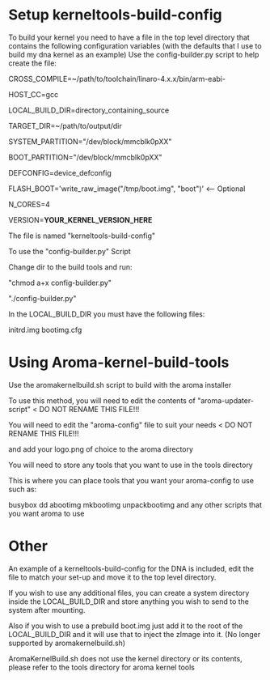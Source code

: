 Setup kerneltools-build-config
=============================

To build your kernel you need to have a file in the top level
directory that contains the following configuration variables
(with the defaults that I use to build my dna kernel as an
example) Use the config-builder.py script to help create the file:

CROSS_COMPILE=~/path/to/toolchain/linaro-4.x.x/bin/arm-eabi-

HOST_CC=gcc

LOCAL_BUILD_DIR=directory_containing_source

TARGET_DIR=~/path/to/output/dir

SYSTEM_PARTITION="/dev/block/mmcblk0pXX"

BOOT_PARTITION="/dev/block/mmcblk0pXX"

DEFCONFIG=device_defconfig

FLASH_BOOT='write_raw_image("/tmp/boot.img", "boot")' <-- Optional

N_CORES=4

VERSION=**YOUR_KERNEL_VERSION_HERE**

The file is named "kerneltools-build-config"

To use the "config-builder.py" Script

Change dir to the build tools and run: 

"chmod a+x config-builder.py"

"./config-builder.py"


In the LOCAL_BUILD_DIR you must have the following files:

initrd.img
bootimg.cfg

Using Aroma-kernel-build-tools
==============================
Use the aromakernelbuild.sh script to build with the aroma installer

To use this method, you will need to edit the contents of "aroma-updater-script" < DO NOT RENAME THIS FILE!!!

You will need to edit the "aroma-config" file to suit your needs < DO NOT RENAME THIS FILE!!!

and add your logo.png of choice to the aroma directory

You will need to store any tools that you want to use in the tools directory

This is where you can place tools that you want your aroma-config to use such as:

busybox
dd
abootimg
mkbootimg
unpackbootimg
and any other scripts that you want aroma to use

Other
=====
An example of a kerneltools-build-config for the DNA is included, edit the file to match your set-up and move it to the top level directory.

If you wish to use any additional files, you can create a system directory inside the LOCAL_BUILD_DIR 
and store anything you wish to send to the system after mounting. 

Also if you wish to use a prebuild boot.img just add it to the root of the LOCAL_BUILD_DIR and it will use that to inject the zImage into it. (No longer supported by aromakernelbuild.sh)

AromaKernelBuild.sh does not use the kernel directory or its contents, please refer to the tools directory for aroma kernel tools
